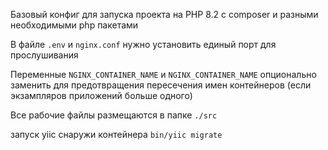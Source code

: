 Базовый конфиг для запуска проекта на PHP 8.2 c composer и разными необходимыми php пакетами

В файле `.env` и `nginx.conf` нужно установить единый порт для прослушивания

Переменные `NGINX_CONTAINER_NAME` и `NGINX_CONTAINER_NAME` опционально заменить для предотвращения пересечения имен контейнеров (если экзампляров приложений больше одного)

Все рабочие файлы размещаются в папке `./src`

запуск yiic снаружи контейнера `bin/yiic migrate`